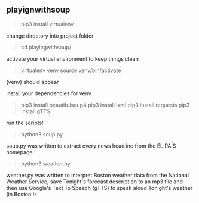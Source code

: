 ## playignwithsoup

> pip3 install virtualenv

change directory into project folder

>cd playingwithsoup/

activate your virtual environment to keep things clean

>virtualenv venv
>source venv/bin/activate

(venv) should appear

install your dependencies for venv

>pip3 install beautifulsoup4
>pip3 install lxml
>pip3 install requests
>pip3 install gTTS

run the scripts!

>python3 soup.py

soup.py was written to extract every news headline from the EL PAÍS homepage

>python3 weather.py

weather.py was written to interpret Boston weather data from the National Weather Service, save Tonight's forecast description to an mp3 file and then use Google's Text To Speech (gTTS) to speak aloud Tonight's weather (in Boston!!)
